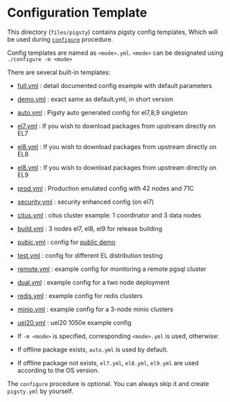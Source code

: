# Configuration Template

This directory (`files/pigsty`) contains pigsty config templates,
Which will be used during [`configure`](https://doc.pigsty.cc/#/INSTALL) procedure.

Config templates are named as `<mode>.yml`.  `<mode>` can be designated using `./configure -m <mode>`

There are several built-in templates:

* [full.yml](full.yml) : detail documented config example with default parameters
* [demo.yml](demo.yml) : exact same as default.yml, in short version
* [auto.yml](auto.yml) : Pigsty auto generated config for el7,8,9 singleton
* [el7.yml](el7.yml) : If you wish to download packages from upstream directly on EL7
* [el8.yml](el8.yml) : If you wish to download packages from upstream directly on EL8
* [el8.yml](el8.yml) : If you wish to download packages from upstream directly on EL9
* [prod.yml](prod.yml) : Production emulated config with 42 nodes and 71C
* [security.yml](security.yml) : security enhanced config (on el7)
* [citus.yml](citus.yml) : citus cluster example: 1 coordinator and 3 data nodes
* [build.yml](build.yml) : 3 nodes el7, el8, el9 for release building
* [pubic.yml](public.yml) : config for [public demo](https://demo.pigsty.cc)
* [test.yml](test.yml) : config for different EL distribution testing
* [remote.yml](remote.yml) : example config for monitoring a remote pgsql cluster
* [dual.yml](dual.yml) : example config for a two node deployment
* [redis.yml](redis.yml) : example config for redis clusters
* [minio.yml](minio.yml) : example config for a 3-node minio clusters
* [uel20.yml](uel20.yml) : uel20 1050e example config 



* If `-m <mode>` is specified, corresponding `<mode>.yml` is used, otherwise:
* If offline package exists, `auto.yml` is used by default.
* If offline package not exists,  `el7.yml`, `el8.yml`, `el9.yml` are used according to the OS version. 

The `configure` procedure is optional. You can always skip it and create `pigsty.yml` by yourself. 